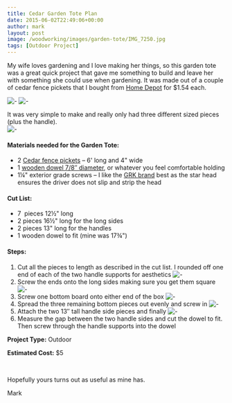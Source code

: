 ```yaml
---
title: Cedar Garden Tote Plan
date: 2015-06-02T22:49:06+00:00
author: mark
layout: post
image: /woodworking/images/garden-tote/IMG_7250.jpg
tags: [Outdoor Project]
---
```


My wife loves gardening and I love making her things, so this garden tote was a great quick project that gave me something to build and leave her with something she could use when gardening. It was made out of a couple of cedar fence pickets that I bought from [Home Depot](http://www.homedepot.com/p/Alta-Forest-Products-5-8-in-x-3-1-2-in-x-6-ft-Western-Red-Cedar-Flat-Top-Fence-Picket-63006/205757683) for $1.54 each.

![-](images/garden-tote/IMG_7572.jpg)
![-](images/garden-tote/IMG_7573.jpg)

It was very simple to make and really only had three different sized pieces (plus the handle).  
![-](images/garden-tote/Garden-Tote2.jpg)

#### Materials needed for the Garden Tote:

- 2 [Cedar fence pickets](http://www.homedepot.com/p/Alta-Forest-Products-5-8-in-x-3-1-2-in-x-6-ft-Western-Red-Cedar-Flat-Top-Fence-Picket-63006/205757683) – 6' long and 4" wide
- 1 [wooden dowel 7/8″ diameter](http://www.homedepot.com/p/Unbranded-6414U-7-8-in-x-7-8-in-x-48-in-Hardwood-Round-Dowel-10001807/203334067), or whatever you feel comfortable holding
- 1¼" exterior grade screws – I like the [GRK brand](https://amzn.to/3kZOWlK) best as the star head ensures the driver does not slip and strip the head

#### Cut List:

- 7  pieces 12½" long
- 2 pieces 16½" long for the long sides
- 2 pieces 13" long for the handles
- 1 wooden dowel to fit (mine was 17¾")

#### Steps:

1. Cut all the pieces to length as described in the cut list. I rounded off one end of each of the two handle supports for aesthetics
   ![-](images/garden-tote/Garden-Tote-step-2.jpg)
2. Screw the ends onto the long sides making sure you get them square
   ![-](images/garden-tote/Garden-Tote-step-3.jpg)
3. Screw one bottom board onto either end of the box
   ![-](images/garden-tote/Garden-Tote-step-4.jpg)
4. Spread the three remaining bottom pieces out evenly and screw in
   ![-](images/garden-tote/Garden-Tote-step-5.jpg)
5. Attach the two 13&Prime; tall handle side pieces and finally
   ![-](images/garden-tote/Garden-Tote2.jpg)
6. Measure the gap between the two handle sides and cut the dowel to fit. Then screw through the handle supports into the dowel

**Project Type:** Outdoor

**Estimated Cost:** $5

&nbsp;

Hopefully yours turns out as useful as mine has.

Mark
